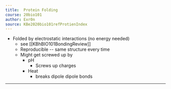 ```yaml
---
title:  Protein Folding
course: 20bio101
author: Exr0n
source: KBe2020bio101refProtienIndex
---
```


- Folded by electrostatic interactions (no energy needed)
	- see [[KBhBIO101BondingReview]]
	- Reproducible -- same structure every time
	- Might get screwed up by
		- pH
			- Screws up charges
		- Heat
			- breaks dipole dipole bonds

---